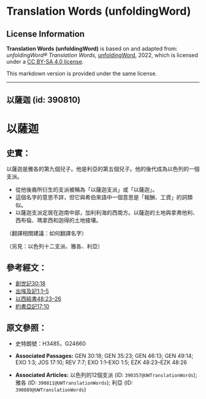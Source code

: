 # Translation Words (unfoldingWord)

## License Information

**Translation Words (unfoldingWord)** is based on and adapted from: _unfoldingWord® Translation Words_, [unfoldingWord](https://unfoldingword.org/utw), 2022, which is licensed under a [CC BY-SA 4.0 license](https://creativecommons.org/licenses/by-sa/4.0/legalcode.en).

This markdown version is provided under the same license.



--------------------------------

## 以薩迦 (id: 390810)

以薩迦
===

史實：
---

以薩迦是雅各的第九個兒子。他是利亞的第五個兒子。他的後代成為以色列的一個支派。

* 從他後裔所衍生的支派被稱為「以薩迦支派」或「以薩迦」。
* 這個名字的意思不詳，但它與希伯來語中一個意思是「報酬、工資」的詞類似。
* 以薩迦支派定居在迦南中部，加利利海的西南方。以薩迦的土地與拿弗他利、西布倫、瑪拿西和迦得的土地接壤。

（翻譯相關建議：如何翻譯名字）

（另見：以色列十二支派、雅各、利亞）

參考經文：
-----

* [創世記30:18](https://ref.ly/Gen30:18)
* [出埃及記1:1–5](https://ref.ly/Exod1:1-Exod1:5)
* [以西結書48:23–26](https://ref.ly/Ezek48:23-Ezek48:26)
* [約書亞記17:10](https://ref.ly/Josh17:10)

原文參照：
-----

* 史特朗號：H3485，G24660

* **Associated Passages:** GEN 30:18; GEN 35:23; GEN 46:13; GEN 49:14; EXO 1:3; JOS 17:10; REV 7:7; EXO 1:1–EXO 1:5; EZK 48:23–EZK 48:26
* **Associated Articles:** 以色列的12個支派 (ID: `390357@UWTranslationWords`); 雅各 (ID: `390811@UWTranslationWords`); 利亞 (ID: `390889@UWTranslationWords`)

